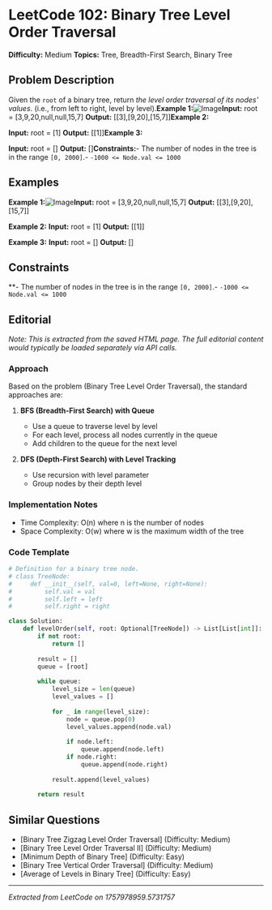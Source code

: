 # LeetCode 102: Binary Tree Level Order Traversal

**Difficulty:** Medium
**Topics:** Tree, Breadth-First Search, Binary Tree

## Problem Description

Given the `root` of a binary tree, return *the level order traversal of its nodes' values*. (i.e., from left to right, level by level).**Example 1:**![Image](images/image_788a88ab.jpg)**Input:** root = [3,9,20,null,null,15,7] **Output:** [[3],[9,20],[15,7]]**Example 2:**

**Input:** root = [1] **Output:** [[1]]**Example 3:**

**Input:** root = [] **Output:** []**Constraints:**- The number of nodes in the tree is in the range `[0, 2000]`.- `-1000 <= Node.val <= 1000`

## Examples

**Example 1:**![Image](images/image_788a88ab.jpg)**Input:** root = [3,9,20,null,null,15,7]
**Output:** [[3],[9,20],[15,7]]


**Example 2:** **Input:** root = [1]
**Output:** [[1]]


**Example 3:** **Input:** root = []
**Output:** []


## Constraints

**- The number of nodes in the tree is in the range `[0, 2000]`.- `-1000 <= Node.val <= 1000`

## Editorial

*Note: This is extracted from the saved HTML page. The full editorial content*
*would typically be loaded separately via API calls.*

### Approach

Based on the problem (Binary Tree Level Order Traversal), the standard approaches are:

1. **BFS (Breadth-First Search) with Queue**
   - Use a queue to traverse level by level
   - For each level, process all nodes currently in the queue
   - Add children to the queue for the next level

2. **DFS (Depth-First Search) with Level Tracking**
   - Use recursion with level parameter
   - Group nodes by their depth level

### Implementation Notes

- Time Complexity: O(n) where n is the number of nodes
- Space Complexity: O(w) where w is the maximum width of the tree

### Code Template

```python
# Definition for a binary tree node.
# class TreeNode:
#     def __init__(self, val=0, left=None, right=None):
#         self.val = val
#         self.left = left
#         self.right = right

class Solution:
    def levelOrder(self, root: Optional[TreeNode]) -> List[List[int]]:
        if not root:
            return []
        
        result = []
        queue = [root]
        
        while queue:
            level_size = len(queue)
            level_values = []
            
            for _ in range(level_size):
                node = queue.pop(0)
                level_values.append(node.val)
                
                if node.left:
                    queue.append(node.left)
                if node.right:
                    queue.append(node.right)
            
            result.append(level_values)
        
        return result
```

## Similar Questions

- [Binary Tree Zigzag Level Order Traversal] (Difficulty: Medium)
- [Binary Tree Level Order Traversal II] (Difficulty: Medium)
- [Minimum Depth of Binary Tree] (Difficulty: Easy)
- [Binary Tree Vertical Order Traversal] (Difficulty: Medium)
- [Average of Levels in Binary Tree] (Difficulty: Easy)

---
*Extracted from LeetCode on 1757978959.5731757*